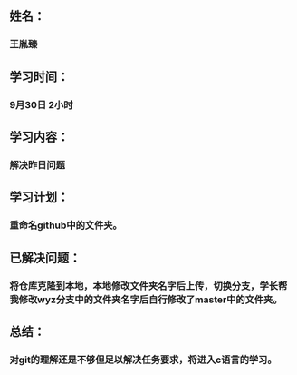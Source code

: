 ## 姓名：
### 王胤臻
## 学习时间：
### 9月30日 2小时
## 学习内容：
### 解决昨日问题
## 学习计划：
### 重命名github中的文件夹。
## 已解决问题：
### 将仓库克隆到本地，本地修改文件夹名字后上传，切换分支，学长帮我修改wyz分支中的文件夹名字后自行修改了master中的文件夹。
## 总结：
### 对git的理解还是不够但足以解决任务要求，将进入c语言的学习。
